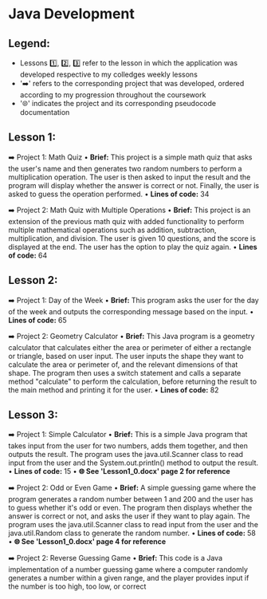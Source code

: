 # Java Development
## Legend:
  - Lessons 1️⃣, 2️⃣, 3️⃣ refer to the lesson in which the application was developed respective to my colledges weekly lessons
  - '➡️' refers to the corresponding project that was developed, ordered according to my progression throughout the coursework
  - '🌐' indicates the project and its corresponding pseudocode documentation

## Lesson 1:
  ➡️ Project 1: Math Quiz
    • **Brief:** This project is a simple math quiz that asks the user's name and then generates two random numbers to perform a multiplication operation. The user is then asked to input the result and the program will display whether the answer is correct or not. Finally, the user is asked to guess the operation performed.
    • **Lines of code:** 34

  ➡️ Project 2: Math Quiz with Multiple Operations
    • **Brief:** This project is an extension of the previous math quiz with added functionality to perform multiple mathematical operations such as addition, subtraction, multiplication, and division. The user is given 10 questions, and the score is displayed at the end. The user has the option to play the quiz again.
    • **Lines of code:** 64

## Lesson 2:
  ➡️ Project 1: Day of the Week
    • **Brief:** This program asks the user for the day of the week and outputs the corresponding message based on the input.
    • **Lines of code:** 65
      
  ➡️ Project 2: Geometry Calculator
    • **Brief:** This Java program is a geometry calculator that calculates either the area or perimeter of either a rectangle or triangle, based on user input. The user inputs the shape they want to calculate the area or perimeter of, and the relevant dimensions of that shape. The program then uses a switch statement and calls a separate method "calculate" to perform the calculation, before returning the result to the main method and printing it for the user.
    • **Lines of code:** 82

## Lesson 3: 
  ➡️ Project 1: Simple Calculator
    • **Brief:** This is a simple Java program that takes input from the user for two numbers, adds them together, and then outputs the result. The program uses the java.util.Scanner class to read input from the user and the System.out.println() method to output the result.
    • **Lines of code:** 15
    • **🌐 See 'Lesson1_0.docx' page 2 for reference**
      
  ➡️ Project 2: Odd or Even Game
    • **Brief:** A simple guessing game where the program generates a random number between 1 and 200 and the user has to guess whether it's odd or even. The program then displays whether the answer is correct or not, and asks the user if they want to play again. The program uses the java.util.Scanner class to read input from the user and the java.util.Random class to generate the random number.
    • **Lines of code:** 58
    • **🌐 See 'Lesson1_0.docx' page 4 for reference**
    
  ➡️ Project 2: Reverse Guessing Game
    • **Brief:** This code is a Java implementation of a number guessing game where a computer randomly generates a number within a given range, and the player provides input if the number is too high, too low, or correct
